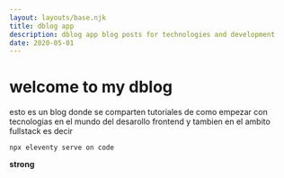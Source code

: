 ```yaml
---
layout: layouts/base.njk
title: dblog app
description: dblog app blog posts for technologies and development
date: 2020-05-01
---
```


# welcome to my dblog

esto es un blog donde se comparten tutoriales de como empezar con tecnologias en el
mundo del desarollo frontend y tambien en el ambito fullstack es decir

`npx eleventy serve on code`

**strong**
